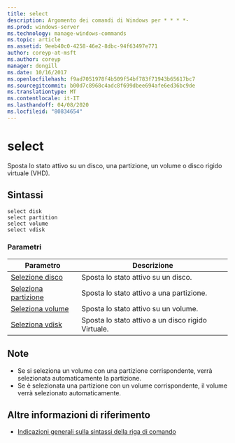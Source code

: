 ```yaml
---
title: select
description: Argomento dei comandi di Windows per * * * *-
ms.prod: windows-server
ms.technology: manage-windows-commands
ms.topic: article
ms.assetid: 9eeb40c0-4258-46e2-8dbc-94f63497e771
author: coreyp-at-msft
ms.author: coreyp
manager: dongill
ms.date: 10/16/2017
ms.openlocfilehash: f9ad7051978f4b509f54bf783f71943b65617bc7
ms.sourcegitcommit: b00d7c8968c4adc8f699dbee694afe6ed36bc9de
ms.translationtype: MT
ms.contentlocale: it-IT
ms.lasthandoff: 04/08/2020
ms.locfileid: "80834654"
---
```

# <a name="select"></a>select



Sposta lo stato attivo su un disco, una partizione, un volume o disco rigido virtuale (VHD).

## <a name="syntax"></a>Sintassi

```
select disk
select partition
select volume
select vdisk
```

### <a name="parameters"></a>Parametri

|Parametro|Descrizione|
|---------|-----------|
|[Selezione disco](select-disk.md)|Sposta lo stato attivo su un disco.|
|[Seleziona partizione](select-partition.md)|Sposta lo stato attivo a una partizione.|
|[Seleziona volume](select-volume.md)|Sposta lo stato attivo su un volume.|
|[Seleziona vdisk](select-vdisk.md)|Sposta lo stato attivo a un disco rigido Virtuale.|

## <a name="remarks"></a>Note

-   Se si seleziona un volume con una partizione corrispondente, verrà selezionata automaticamente la partizione.
-   Se è selezionata una partizione con un volume corrispondente, il volume verrà selezionato automaticamente.

## <a name="additional-references"></a>Altre informazioni di riferimento

- [Indicazioni generali sulla sintassi della riga di comando](command-line-syntax-key.md)

